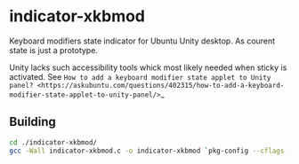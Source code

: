 indicator-xkbmod
================

Keyboard modifiers state indicator for Ubuntu Unity desktop. As courent state is just a prototype.

Unity lacks such accessibility tools whick most likely needed when sticky is activated. See `How to add a keyboard modifier state applet to Unity panel? <https://askubuntu.com/questions/402315/how-to-add-a-keyboard-modifier-state-applet-to-unity-panel/>`_


Building
--------

```sh
cd ./indicator-xkbmod/
gcc -Wall indicator-xkbmod.c -o indicator-xkbmod `pkg-config --cflags --libs appindicator-0.1` -lX11
```
